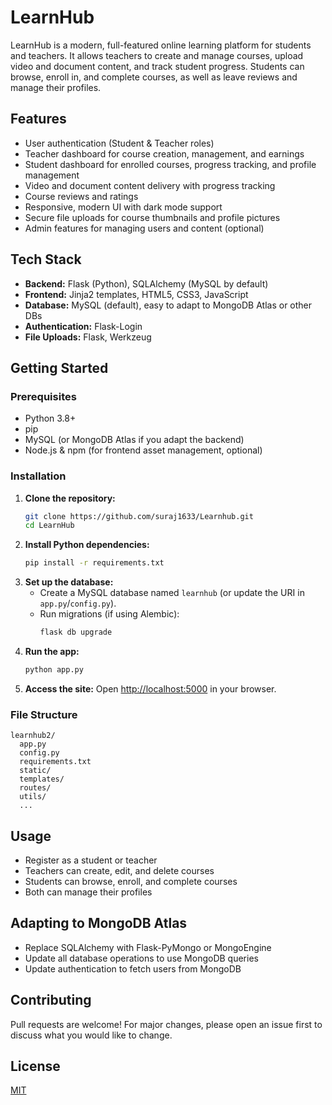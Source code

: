 # LearnHub

LearnHub is a modern, full-featured online learning platform for students and teachers. It allows teachers to create and manage courses, upload video and document content, and track student progress. Students can browse, enroll in, and complete courses, as well as leave reviews and manage their profiles.

## Features

- User authentication (Student & Teacher roles)
- Teacher dashboard for course creation, management, and earnings
- Student dashboard for enrolled courses, progress tracking, and profile management
- Video and document content delivery with progress tracking
- Course reviews and ratings
- Responsive, modern UI with dark mode support
- Secure file uploads for course thumbnails and profile pictures
- Admin features for managing users and content (optional)

## Tech Stack

- **Backend:** Flask (Python), SQLAlchemy (MySQL by default)
- **Frontend:** Jinja2 templates, HTML5, CSS3, JavaScript
- **Database:** MySQL (default), easy to adapt to MongoDB Atlas or other DBs
- **Authentication:** Flask-Login
- **File Uploads:** Flask, Werkzeug

## Getting Started

### Prerequisites
- Python 3.8+
- pip
- MySQL (or MongoDB Atlas if you adapt the backend)
- Node.js & npm (for frontend asset management, optional)

### Installation
1. **Clone the repository:**
   ```bash
   git clone https://github.com/suraj1633/Learnhub.git
   cd LearnHub
   ```
2. **Install Python dependencies:**
   ```bash
   pip install -r requirements.txt
   ```
3. **Set up the database:**
   - Create a MySQL database named `learnhub` (or update the URI in `app.py`/`config.py`).
   - Run migrations (if using Alembic):
     ```bash
     flask db upgrade
     ```
4. **Run the app:**
   ```bash
   python app.py
   ```
5. **Access the site:**
   Open [http://localhost:5000](http://localhost:5000) in your browser.

### File Structure
```
learnhub2/
  app.py
  config.py
  requirements.txt
  static/
  templates/
  routes/
  utils/
  ...
```

## Usage
- Register as a student or teacher
- Teachers can create, edit, and delete courses
- Students can browse, enroll, and complete courses
- Both can manage their profiles

## Adapting to MongoDB Atlas
- Replace SQLAlchemy with Flask-PyMongo or MongoEngine
- Update all database operations to use MongoDB queries
- Update authentication to fetch users from MongoDB

## Contributing
Pull requests are welcome! For major changes, please open an issue first to discuss what you would like to change.

## License
[MIT](LICENSE)
